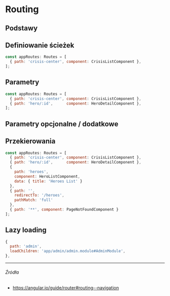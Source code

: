 # Routing

## Podstawy

## Definiowanie ścieżek

```js
const appRoutes: Routes = [
  { path: 'crisis-center', component: CrisisListComponent },
];
```


## Parametry

```js
const appRoutes: Routes = [
  { path: 'crisis-center', component: CrisisListComponent },
  { path: 'hero/:id',      component: HeroDetailComponent },
];
```

## Parametry opcjonalne / dodatkowe

## Przekierowania

```js
const appRoutes: Routes = [
  { path: 'crisis-center', component: CrisisListComponent },
  { path: 'hero/:id',      component: HeroDetailComponent },
  {
    path: 'heroes',
    component: HeroListComponent,
    data: { title: 'Heroes List' }
  },
  { path: '',
    redirectTo: '/heroes',
    pathMatch: 'full'
  },
  { path: '**', component: PageNotFoundComponent }
];
```
 

## Lazy loading

```js
{
  path: 'admin',
  loadChildren: 'app/admin/admin.module#AdminModule',
},
```

---

###### Źródła

* https://angular.io/guide/router#routing--navigation